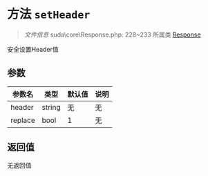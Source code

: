 # 方法 `setHeader`

> *文件信息* suda\core\Response.php: 228~233
> 所属类 [Response](../Response.md)


安全设置Header值

## 参数


| 参数名 | 类型 | 默认值 | 说明 |
|--------|-----|-------|-------|
| header |  string | 无 | 无 |
| replace |  bool | 1 | 无 |



## 返回值

无返回值
